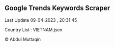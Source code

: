 

## Google Trends Keywords Scraper 
 
Last Update 09-04-2023 , 20:31:45

Country List :
VIETNAM.json



© Abdul Muttaqin 
